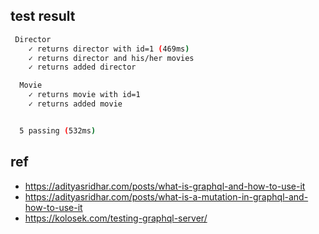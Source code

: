 ## test result
```bash
 Director
    ✓ returns director with id=1 (469ms)
    ✓ returns director and his/her movies
    ✓ returns added director

  Movie
    ✓ returns movie with id=1
    ✓ returns added movie


  5 passing (532ms)
```


## ref
- https://adityasridhar.com/posts/what-is-graphql-and-how-to-use-it
- https://adityasridhar.com/posts/what-is-a-mutation-in-graphql-and-how-to-use-it
- https://kolosek.com/testing-graphql-server/
